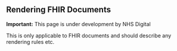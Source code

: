 ## Rendering FHIR Documents  

  <div markdown="span" class="alert alert-warning" role="alert"><i class="fa fa-warning"></i><b> Important:</b> This page is under development by NHS Digital</div>

This is only applicable to FHIR documents and should describe any rendering rules etc.

